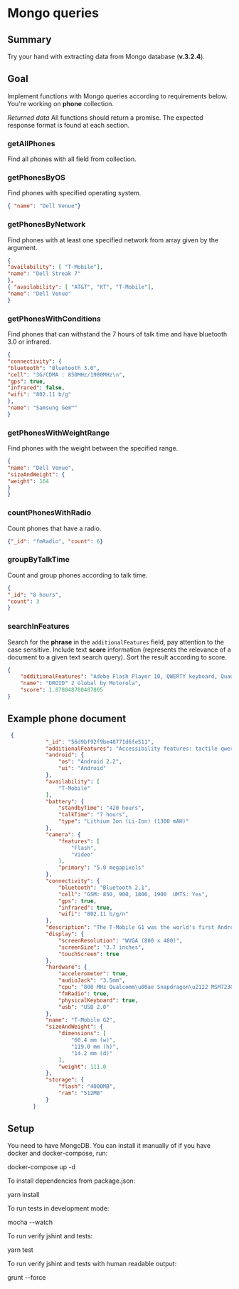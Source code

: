 # Mongo queries

## Summary
Try your hand with extracting data from Mongo database (**v.3.2.4**).

## Goal
Implement functions with Mongo queries according to requirements below. You're working on **phone** collection.

*Returned data*
All functions should return a promise. The expected response format is found at each section.

### getAllPhones
Find all phones with all field from collection.

### getPhonesByOS
Find phones with specified operating system.

```json
{ "name": "Dell Venue"}
```

### getPhonesByNetwork
Find phones with at least one specified network from array given by the argument.

```json
{
"availability": [ "T-Mobile"],
"name": "Dell Streak 7"
},
{ "availability": [ "AT&T", "KT", "T-Mobile"],
"name": "Dell Venue"
}
```

### getPhonesWithConditions
Find phones that can withstand the 7 hours of talk time and have bluetooth 3.0 or infrared.

```json
{
"connectivity": {
"bluetooth": "Bluetooth 3.0",
"cell": "3G/CDMA : 850MHz/1900MHz\n",
"gps": true,
"infrared": false,
"wifi": "802.11 b/g"
},
"name": "Samsung Gem™"
}

```
### getPhonesWithWeightRange
Find phones with the weight between the specified range.

```json
{
"name": "Dell Venue",
"sizeAndWeight": {
"weight": 164
}
}
```

### countPhonesWithRadio
Count phones that have a radio.

```json
{"_id": "fmRadio", "count": 6}
```

### groupByTalkTime
Count and group phones according to talk time.

```json
{
"_id": "8 hours",
"count": 3
}
```

### searchInFeatures
Search for the **phrase** in the `additionalFeatures` field, pay attention to the case sensitive. Include text **score** information (represents the relevance of a document to a given text search query). Sort the result according to score.

```json
{
    "additionalFeatures": "Adobe Flash Player 10, QWERTY keyboard, Quadband GSM Worldphone, Advance Business Security, QWERTY keyboard, Complex Password Secure, QWERTY keyboard, Review & Edit Documents with Quick Office, Personal 3G Mobile Hotspot for up to 5 WiFi enabled Devices, Advanced Social Networking brings all social content into a single homescreen widget",
    "name": "DROID™ 2 Global by Motorola",
    "score": 1.878048780487805
}
```

## Example phone document

```json
 {
            "_id": "56d9bf92f9be48771d6fe511",
            "additionalFeatures": "Accessibility features: tactile qwerty trackpad.",
            "android": {
                "os": "Android 2.2",
                "ui": "Android"
            },
            "availability": [
                "T-Mobile"
            ],
            "battery": {
                "standbyTime": "420 hours",
                "talkTime": "7 hours",
                "type": "Lithium Ion (Li-Ion) (1300 mAH)"
            },
            "camera": {
                "features": [
                    "Flash",
                    "Video"
                ],
                "primary": "5.0 megapixels"
            },
            "connectivity": {
                "bluetooth": "Bluetooth 2.1",
                "cell": "GSM: 850, 900, 1800, 1900  UMTS: Yes",
                "gps": true,
                "infrared": true,
                "wifi": "802.11 b/g/n"
            },
            "description": "The T-Mobile G1 was the world's first Android-powered phone.",
            "display": {
                "screenResolution": "WVGA (800 x 480)",
                "screenSize": "3.7 inches",
                "touchScreen": true
            },
            "hardware": {
                "accelerometer": true,
                "audioJack": "3.5mm",
                "cpu": "800 MHz Qualcomm\u00ae Snapdragon\u2122 MSM7230",
                "fmRadio": true,
                "physicalKeyboard": true,
                "usb": "USB 2.0"
            },
            "name": "T-Mobile G2",
            "sizeAndWeight": {
                "dimensions": [
                    "60.4 mm (w)",
                    "119.0 mm (h)",
                    "14.2 mm (d)"
                ],
                "weight": 111.0
            },
            "storage": {
                "flash": "4000MB",
                "ram": "512MB"
            }
        }
```

## Setup
You need to have MongoDB. You can install it manually of if you have docker and docker-compose, run:

docker-compose up -d

To install dependencies from package.json:

yarn install

To run tests in development mode:

mocha --watch

To run verify jshint and tests:

yarn test

To run verify jshint and tests with human readable output:

grunt --force

